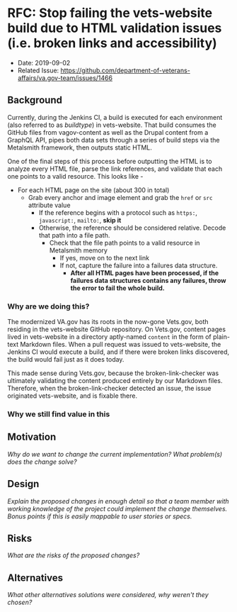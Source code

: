 # RFC: Stop failing the vets-website build due to HTML validation issues (i.e. broken links and accessibility)

- Date: 2019-09-02
- Related Issue: https://github.com/department-of-veterans-affairs/va.gov-team/issues/1466

## Background
Currently, during the Jenkins CI, a build is executed for each environment (also referred to as _buildtype_) in vets-website. That build consumes the GitHub files from vagov-content as well as the Drupal content from a GraphQL API, pipes both data sets through a series of build steps via the Metalsmith framework, then outputs static HTML.

One of the final steps of this process before outputting the HTML is to analyze every HTML file, parse the link references, and validate that each one points to a valid resource. This looks like -

- For each HTML page on the site (about 300 in total)
  - Grab every anchor and image element and grab the `href` or `src` attribute value
    - If the reference begins with a protocol such as `https:`, `javascript:`, `mailto:`, __skip it__
    - Otherwise, the reference should be considered relative. Decode that path into a file path.
      - Check that the file path points to a valid resource in Metalsmith memory
         - If yes, move on to the next link
         - If not, capture the failure into a failures data structure.
             - **After all HTML pages have been processed, if the failures data structures contains any failures, throw the error to fail the whole build.**

### Why are we doing this?
The modernized VA.gov has its roots in the now-gone Vets.gov, both residing in the vets-website GitHub repository. On Vets.gov, content pages lived in vets-website in a directory aptly-named `content` in the form of plain-text Markdown files. When a pull request was issued to vets-website, the Jenkins CI would execute a build, and if there were broken links discovered, the build would fail just as it does today. 

This made sense during Vets.gov, because the broken-link-checker was ultimately validating the content produced entirely by our Markdown files. Therefore, when the broken-link-checker detected an issue, the issue originated vets-website, and is fixable there. 

### Why we still find value in this

## Motivation
_Why do we want to change the current implementation? What problem(s) does the change solve?_

## Design
_Explain the proposed changes in enough detail so that a team member with working knowledge 
of the project could implement the change themselves. Bonus points if this is easily mappable
to user stories or specs._

## Risks
_What are the risks of the proposed changes?_

## Alternatives
_What other alternatives solutions were considered, why weren't they chosen?_
